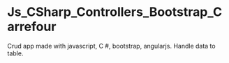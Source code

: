 # Js_CSharp_Controllers_Bootstrap_Carrefour
Crud app made with javascript, C #, bootstrap, angularjs. Handle data to table.
